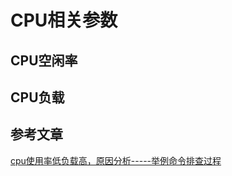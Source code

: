 # CPU相关参数
## CPU空闲率
## CPU负载

## 参考文章
[cpu使用率低负载高，原因分析-----举例命令排查过程](https://blog.csdn.net/lcm_linux/article/details/104004758)